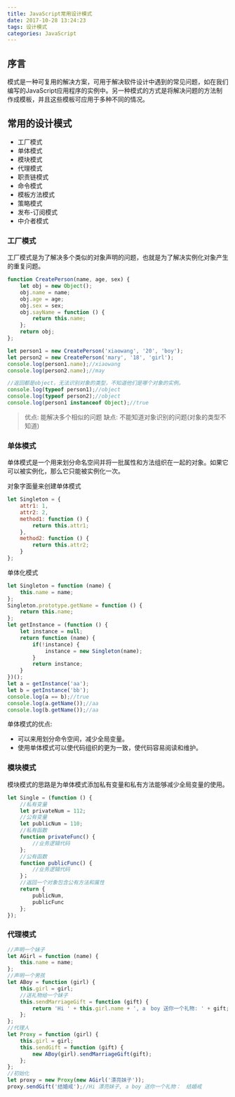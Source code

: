 ```yaml
---
title: JavaScript常用设计模式
date: 2017-10-28 13:24:23
tags: 设计模式
categories: JavaScript
---
```


## 序言

模式是一种可复用的解决方案，可用于解决软件设计中遇到的常见问题，如在我们编写的JavaScript应用程序的实例中。另一种模式的方式是将解决问题的方法制作成模板，并且这些模板可应用于多种不同的情况。

<!-- more-->

## 常用的设计模式

- 工厂模式
- 单体模式
- 模块模式
- 代理模式
- 职责链模式
- 命令模式
- 模板方法模式
- 策略模式
- 发布-订阅模式
- 中介者模式

### 工厂模式

工厂模式是为了解决多个类似的对象声明的问题，也就是为了解决实例化对象产生的重复问题。

```js
function CreatePerson(name, age, sex) {
    let obj = new Object();
    obj.name = name;
    obj.age = age;
    obj.sex = sex;
    obj.sayName = function () {
        return this.name;
    };
    return obj;
};

let person1 = new CreatePerson('xiaowang', '20', 'boy');
let person2 = new CreatePerson('mary', '18', 'girl');
console.log(person1.name);//xiaowang
console.log(person2.name);//may

//返回都是object，无法识别对象的类型，不知道他们是哪个对象的实例。
console.log(typeof person1);//object
console.log(typeof person2);//object
console.log(person1 instanceof Object);//true
```

> 优点: 能解决多个相似的问题
> 缺点: 不能知道对象识别的问题(对象的类型不知道)

### 单体模式

单体模式是一个用来划分命名空间并将一批属性和方法组织在一起的对象。如果它可以被实例化，那么它只能被实例化一次。

对象字面量来创建单体模式

```js
let Singleton = {
    attr1: 1,
    attr2: 2,
    method1: function () {
        return this.attr1;
    },
    method2: function () {
        return this.attr2;
    }
};
```

单体化模式

```js
let Singleton = function (name) {
    this.name = name;
};
Singleton.prototype.getName = function () {
    return this.name;
};
let getInstance = (function () {
    let instance = null;
    return function (name) {
        if(!instance) {
            instance = new Singleton(name);
        }
        return instance;
    }
})();
let a = getInstance('aa');
let b = getInstance('bb');
console.log(a == b);//true
console.log(a.getName());//aa
console.log(b.getName());//aa
```

单体模式的优点:

- 可以来用划分命令空间，减少全局变量。
- 使用单体模式可以使代码组织的更为一致，使代码容易阅读和维护。

### 模块模式

模块模式的思路是为单体模式添加私有变量和私有方法能够减少全局变量的使用。

```js
let Single = (function () {
    //私有变量
    let privateNum = 112;
    //公有变量
    let publicNum = 110;
    //私有函数
    function privateFunc() {
        //业务逻辑代码
    };
    //公有函数
    function publicFunc() {
        //业务逻辑代码
    }；
    //返回一个对象包含公有方法和属性
    return {
        publicNum,
        publicFunc
    };
});
```

### 代理模式

```js
//声明一个妹子
let AGirl = function (name) {
    this.name = name;
};
//声明一个男孩
let ABoy = function (girl) {
    this.girl = girl;
    //送礼物给一个妹子
    this.sendMarriageGift = function (gift) {
        return 'Hi ' + this.girl.name + ', a　boy 送你一个礼物: ' + gift;
    };
};
//代理人
let Proxy = function (girl) {
    this.girl = girl;
    this.sendGift = function (gift) {
        new ABoy(girl).sendMarriageGift(gift);
    };
};
//初始化
let proxy = new Proxy(new AGirl('漂亮妹子'));
proxy.sendGift('结婚戒');//Hi 漂亮妹子, a boy 送你一个礼物：　结婚戒
```